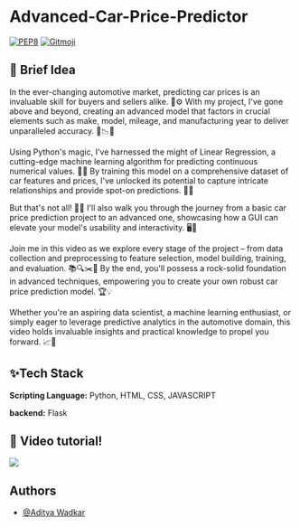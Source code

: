 # Advanced-Car-Price-Predictor

[![PEP8](https://img.shields.io/badge/code%20style-pep8-orange.svg)](https://www.python.org/dev/peps/pep-0008/)
[![Gitmoji](https://img.shields.io/badge/gitmoji-%20🚀%20🐳-FFDD67.svg)](https://gitmoji.carloscuesta.me)


## 🚀 Brief Idea
In the ever-changing automotive market, predicting car prices is an invaluable skill for buyers and sellers alike. 🔄⚙️ With my project, I've gone above and beyond, creating an advanced model that factors in crucial elements such as make, model, mileage, and manufacturing year to deliver unparalleled accuracy. 🌟📉📆

Using Python's magic, I've harnessed the might of Linear Regression, a cutting-edge machine learning algorithm for predicting continuous numerical values. 🧪🔮 By training this model on a comprehensive dataset of car features and prices, I've unlocked its potential to capture intricate relationships and provide spot-on predictions. 🎯💡

But that's not all! 🌟🚀 I'll also walk you through the journey from a basic car price prediction project to an advanced one, showcasing how a GUI can elevate your model's usability and interactivity. 🖥️💪

Join me in this video as we explore every stage of the project – from data collection and preprocessing to feature selection, model building, training, and evaluation. 📚🔍✂️🧰 By the end, you'll possess a rock-solid foundation in advanced techniques, empowering you to create your own robust car price prediction model. 🏆💡

Whether you're an aspiring data scientist, a machine learning enthusiast, or simply eager to leverage predictive analytics in the automotive domain, this video holds invaluable insights and practical knowledge to propel you forward. 📈🚀

## ✨Tech Stack

**Scripting Language:** Python, HTML, CSS, JAVASCRIPT

**backend:** Flask

## 🔴 Video tutorial!

[<img src="https://github.com/AdityaWadkar/Advanced-Car-Price-Predictor/assets/67093170/47b1e44c-2fa7-4137-b514-fea26932b918">](https://youtu.be/CyXJdFlbTM)
## Authors

- [@Aditya Wadkar](https://www.github.com/AdityaWadkar)
